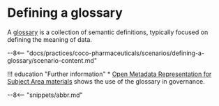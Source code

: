 <!-- SPDX-License-Identifier: CC-BY-4.0 -->
<!-- Copyright Contributors to the ODPi Egeria project. -->

# Defining a glossary

A [glossary](/practices/common-data-definitions/anatomy-of-a-glossary) is a collection of semantic definitions, typically focused on defining the meaning of data.

--8<-- "docs/practices/coco-pharmaceuticals/scenarios/defining-a-glossary/scenario-content.md"

!!! education "Further information"
    * [Open Metadata Representation for Subject Area materials](/practices/common-data-definitions/open-metadata-for-common-definitions) shows the use of the glossary in governance.


--8<-- "snippets/abbr.md"